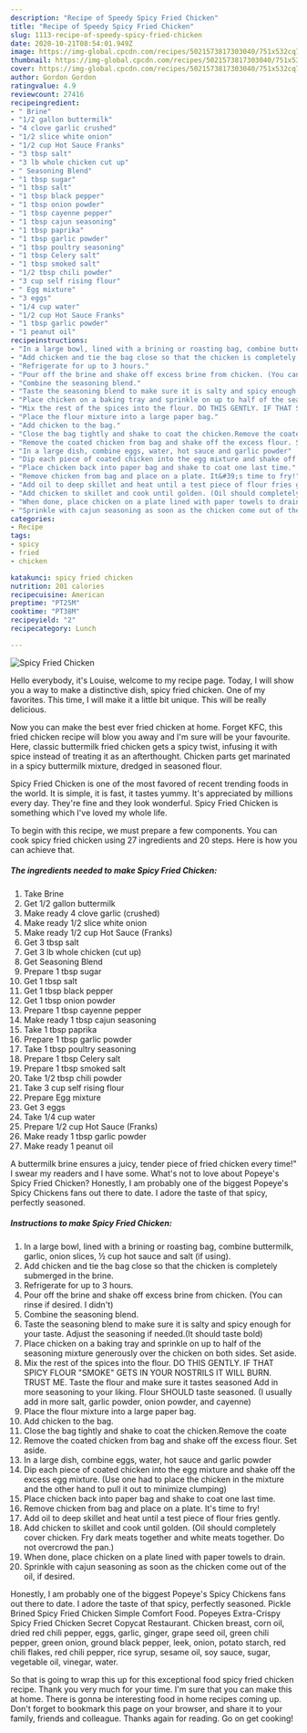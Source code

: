 ```yaml
---
description: "Recipe of Speedy Spicy Fried Chicken"
title: "Recipe of Speedy Spicy Fried Chicken"
slug: 1113-recipe-of-speedy-spicy-fried-chicken
date: 2020-10-21T08:54:01.949Z
image: https://img-global.cpcdn.com/recipes/5021573817303040/751x532cq70/spicy-fried-chicken-recipe-main-photo.jpg
thumbnail: https://img-global.cpcdn.com/recipes/5021573817303040/751x532cq70/spicy-fried-chicken-recipe-main-photo.jpg
cover: https://img-global.cpcdn.com/recipes/5021573817303040/751x532cq70/spicy-fried-chicken-recipe-main-photo.jpg
author: Gordon Gordon
ratingvalue: 4.9
reviewcount: 27416
recipeingredient:
- " Brine"
- "1/2 gallon buttermilk"
- "4 clove garlic crushed"
- "1/2 slice white onion"
- "1/2 cup Hot Sauce Franks"
- "3 tbsp salt"
- "3 lb whole chicken cut up"
- " Seasoning Blend"
- "1 tbsp sugar"
- "1 tbsp salt"
- "1 tbsp black pepper"
- "1 tbsp onion powder"
- "1 tbsp cayenne pepper"
- "1 tbsp cajun seasoning"
- "1 tbsp paprika"
- "1 tbsp garlic powder"
- "1 tbsp poultry seasoning"
- "1 tbsp Celery salt"
- "1 tbsp smoked salt"
- "1/2 tbsp chili powder"
- "3 cup self rising flour"
- " Egg mixture"
- "3 eggs"
- "1/4 cup water"
- "1/2 cup Hot Sauce Franks"
- "1 tbsp garlic powder"
- "1 peanut oil"
recipeinstructions:
- "In a large bowl, lined with a brining or roasting bag, combine buttermilk, garlic, onion slices, ½ cup hot sauce and salt (if using)."
- "Add chicken and tie the bag close so that the chicken is completely submerged in the brine."
- "Refrigerate for up to 3 hours."
- "Pour off the brine and shake off excess brine from chicken. (You can rinse if desired. I didn&#39;t)"
- "Combine the seasoning blend."
- "Taste the seasoning blend to make sure it is salty and spicy enough for your taste. Adjust the seasoning if needed.(It should taste bold)"
- "Place chicken on a baking tray and sprinkle on up to half of the seasoning mixture generously over the chicken on both sides. Set aside."
- "Mix the rest of the spices into the flour. DO THIS GENTLY. IF THAT SPICY FLOUR &#34;SMOKE&#34; GETS IN YOUR NOSTRILS IT WILL BURN. TRUST ME. Taste the flour and make sure it tastes seasoned Add in more seasoning to your liking. Flour SHOULD taste seasoned. (I usually add in more salt, garlic powder, onion powder, and cayenne)"
- "Place the flour mixture into a large paper bag."
- "Add chicken to the bag."
- "Close the bag tightly and shake to coat the chicken.Remove the coate"
- "Remove the coated chicken from bag and shake off the excess flour. Set aside."
- "In a large dish, combine eggs, water, hot sauce and garlic powder"
- "Dip each piece of coated chicken into the egg mixture and shake off the excess egg mixture. (Use one had to place the chicken in the mixture and the other hand to pull it out to minimize clumping)"
- "Place chicken back into paper bag and shake to coat one last time."
- "Remove chicken from bag and place on a plate. It&#39;s time to fry!"
- "Add oil to deep skillet and heat until a test piece of flour fries gently."
- "Add chicken to skillet and cook until golden. (Oil should completely cover chicken. Fry dark meats together and white meats together. Do not overcrowd the pan.)"
- "When done, place chicken on a plate lined with paper towels to drain."
- "Sprinkle with cajun seasoning as soon as the chicken come out of the oil, if desired."
categories:
- Recipe
tags:
- spicy
- fried
- chicken

katakunci: spicy fried chicken 
nutrition: 201 calories
recipecuisine: American
preptime: "PT25M"
cooktime: "PT38M"
recipeyield: "2"
recipecategory: Lunch

---
```



![Spicy Fried Chicken](https://img-global.cpcdn.com/recipes/5021573817303040/751x532cq70/spicy-fried-chicken-recipe-main-photo.jpg)

Hello everybody, it's Louise, welcome to my recipe page. Today, I will show you a way to make a distinctive dish, spicy fried chicken. One of my favorites. This time, I will make it a little bit unique. This will be really delicious.

Now you can make the best ever fried chicken at home. Forget KFC, this fried chicken recipe will blow you away and I&#39;m sure will be your favourite. Here, classic buttermilk fried chicken gets a spicy twist, infusing it with spice instead of treating it as an afterthought. Chicken parts get marinated in a spicy buttermilk mixture, dredged in seasoned flour.

Spicy Fried Chicken is one of the most favored of recent trending foods in the world. It is simple, it is fast, it tastes yummy. It's appreciated by millions every day. They're fine and they look wonderful. Spicy Fried Chicken is something which I've loved my whole life.


To begin with this recipe, we must prepare a few components. You can cook spicy fried chicken using 27 ingredients and 20 steps. Here is how you can achieve that.

<!--inarticleads1-->

##### The ingredients needed to make Spicy Fried Chicken:

1. Take  Brine
1. Get 1/2 gallon buttermilk
1. Make ready 4 clove garlic (crushed)
1. Make ready 1/2 slice white onion
1. Make ready 1/2 cup Hot Sauce (Franks)
1. Get 3 tbsp salt
1. Get 3 lb whole chicken (cut up)
1. Get  Seasoning Blend
1. Prepare 1 tbsp sugar
1. Get 1 tbsp salt
1. Get 1 tbsp black pepper
1. Get 1 tbsp onion powder
1. Prepare 1 tbsp cayenne pepper
1. Make ready 1 tbsp cajun seasoning
1. Take 1 tbsp paprika
1. Prepare 1 tbsp garlic powder
1. Take 1 tbsp poultry seasoning
1. Prepare 1 tbsp Celery salt
1. Prepare 1 tbsp smoked salt
1. Take 1/2 tbsp chili powder
1. Take 3 cup self rising flour
1. Prepare  Egg mixture
1. Get 3 eggs
1. Take 1/4 cup water
1. Prepare 1/2 cup Hot Sauce (Franks)
1. Make ready 1 tbsp garlic powder
1. Make ready 1 peanut oil


A buttermilk brine ensures a juicy, tender piece of fried chicken every time!&#34; I swear my readers and I have some. What&#39;s not to love about Popeye&#39;s Spicy Fried Chicken? Honestly, I am probably one of the biggest Popeye&#39;s Spicy Chickens fans out there to date. I adore the taste of that spicy, perfectly seasoned. 

<!--inarticleads2-->

##### Instructions to make Spicy Fried Chicken:

1. In a large bowl, lined with a brining or roasting bag, combine buttermilk, garlic, onion slices, ½ cup hot sauce and salt (if using).
1. Add chicken and tie the bag close so that the chicken is completely submerged in the brine.
1. Refrigerate for up to 3 hours.
1. Pour off the brine and shake off excess brine from chicken. (You can rinse if desired. I didn&#39;t)
1. Combine the seasoning blend.
1. Taste the seasoning blend to make sure it is salty and spicy enough for your taste. Adjust the seasoning if needed.(It should taste bold)
1. Place chicken on a baking tray and sprinkle on up to half of the seasoning mixture generously over the chicken on both sides. Set aside.
1. Mix the rest of the spices into the flour. DO THIS GENTLY. IF THAT SPICY FLOUR &#34;SMOKE&#34; GETS IN YOUR NOSTRILS IT WILL BURN. TRUST ME. Taste the flour and make sure it tastes seasoned Add in more seasoning to your liking. Flour SHOULD taste seasoned. (I usually add in more salt, garlic powder, onion powder, and cayenne)
1. Place the flour mixture into a large paper bag.
1. Add chicken to the bag.
1. Close the bag tightly and shake to coat the chicken.Remove the coate
1. Remove the coated chicken from bag and shake off the excess flour. Set aside.
1. In a large dish, combine eggs, water, hot sauce and garlic powder
1. Dip each piece of coated chicken into the egg mixture and shake off the excess egg mixture. (Use one had to place the chicken in the mixture and the other hand to pull it out to minimize clumping)
1. Place chicken back into paper bag and shake to coat one last time.
1. Remove chicken from bag and place on a plate. It&#39;s time to fry!
1. Add oil to deep skillet and heat until a test piece of flour fries gently.
1. Add chicken to skillet and cook until golden. (Oil should completely cover chicken. Fry dark meats together and white meats together. Do not overcrowd the pan.)
1. When done, place chicken on a plate lined with paper towels to drain.
1. Sprinkle with cajun seasoning as soon as the chicken come out of the oil, if desired.


Honestly, I am probably one of the biggest Popeye&#39;s Spicy Chickens fans out there to date. I adore the taste of that spicy, perfectly seasoned. Pickle Brined Spicy Fried Chicken Simple Comfort Food. Popeyes Extra-Crispy Spicy Fried Chicken Secret Copycat Restaurant. Chicken breast, corn oil, dried red chili pepper, eggs, garlic, ginger, grape seed oil, green chili pepper, green onion, ground black pepper, leek, onion, potato starch, red chili flakes, red chili pepper, rice syrup, sesame oil, soy sauce, sugar, vegetable oil, vinegar, water. 

So that is going to wrap this up for this exceptional food spicy fried chicken recipe. Thank you very much for your time. I'm sure that you can make this at home. There is gonna be interesting food in home recipes coming up. Don't forget to bookmark this page on your browser, and share it to your family, friends and colleague. Thanks again for reading. Go on get cooking!
